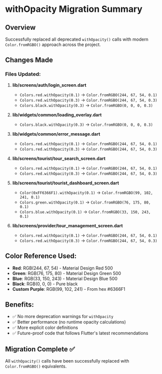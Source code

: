 # withOpacity Migration Summary

## Overview
Successfully replaced all deprecated `withOpacity()` calls with modern `Color.fromRGBO()` approach across the project.

## Changes Made

### Files Updated:
1. **lib/screens/auth/login_screen.dart**
   - `Colors.red.withOpacity(0.1)` → `Color.fromRGBO(244, 67, 54, 0.1)`
   - `Colors.red.withOpacity(0.3)` → `Color.fromRGBO(244, 67, 54, 0.3)`
   - `Colors.black.withOpacity(0.3)` → `Color.fromRGBO(0, 0, 0, 0.3)`

2. **lib/widgets/common/loading_overlay.dart**
   - `Colors.black.withOpacity(0.3)` → `Color.fromRGBO(0, 0, 0, 0.3)`

3. **lib/widgets/common/error_message.dart**
   - `Colors.red.withOpacity(0.1)` → `Color.fromRGBO(244, 67, 54, 0.1)`
   - `Colors.red.withOpacity(0.3)` → `Color.fromRGBO(244, 67, 54, 0.3)`

4. **lib/screens/tourist/tour_search_screen.dart**
   - `Colors.red.withOpacity(0.1)` → `Color.fromRGBO(244, 67, 54, 0.1)`
   - `Colors.red.withOpacity(0.3)` → `Color.fromRGBO(244, 67, 54, 0.3)`

5. **lib/screens/tourist/tourist_dashboard_screen.dart**
   - `Color(0xFF6366F1).withOpacity(0.1)` → `Color.fromRGBO(99, 102, 241, 0.1)`
   - `Colors.green.withOpacity(0.1)` → `Color.fromRGBO(76, 175, 80, 0.1)`
   - `Colors.blue.withOpacity(0.1)` → `Color.fromRGBO(33, 150, 243, 0.1)`

6. **lib/screens/provider/tour_management_screen.dart**
   - `Colors.red.withOpacity(0.1)` → `Color.fromRGBO(244, 67, 54, 0.1)`
   - `Colors.red.withOpacity(0.3)` → `Color.fromRGBO(244, 67, 54, 0.3)`

## Color Reference Used:
- **Red**: RGB(244, 67, 54) - Material Design Red 500
- **Green**: RGB(76, 175, 80) - Material Design Green 500  
- **Blue**: RGB(33, 150, 243) - Material Design Blue 500
- **Black**: RGB(0, 0, 0) - Pure black
- **Custom Purple**: RGB(99, 102, 241) - From hex #6366F1

## Benefits:
- ✅ No more deprecation warnings for `withOpacity`
- ✅ Better performance (no runtime opacity calculations)
- ✅ More explicit color definitions
- ✅ Future-proof code that follows Flutter's latest recommendations

## Migration Complete ✅
All `withOpacity()` calls have been successfully replaced with `Color.fromRGBO()` equivalents.